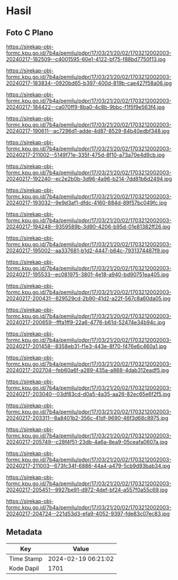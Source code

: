 # Hasil

## Foto C Plano

https://sirekap-obj-formc.kpu.go.id/7b4a/pemilu/pdpr/17/03/21/20/02/1703212002003-20240217-182509--c4001595-60e1-4122-bf75-f88bd7750f13.jpg

https://sirekap-obj-formc.kpu.go.id/7b4a/pemilu/pdpr/17/03/21/20/02/1703212002003-20240217-183834--0920bd65-b397-400d-819b-cae427f58a06.jpg

https://sirekap-obj-formc.kpu.go.id/7b4a/pemilu/pdpr/17/03/21/20/02/1703212002003-20240217-184422--ca070ff9-8ba0-4c8b-9bbc-f1f5f9e563f4.jpg

https://sirekap-obj-formc.kpu.go.id/7b4a/pemilu/pdpr/17/03/21/20/02/1703212002003-20240217-190611--ac7296d1-adde-4d87-8529-84b40edbf348.jpg

https://sirekap-obj-formc.kpu.go.id/7b4a/pemilu/pdpr/17/03/21/20/02/1703212002003-20240217-211002--5149f71e-335f-475d-8f10-a73a70e4d9cb.jpg

https://sirekap-obj-formc.kpu.go.id/7b4a/pemilu/pdpr/17/03/21/20/02/1703212002003-20240217-192240--ec2e2b0b-3d96-4a96-b214-7dd81b6d2494.jpg

https://sirekap-obj-formc.kpu.go.id/7b4a/pemilu/pdpr/17/03/21/20/02/1703212002003-20240217-193032--9e9d3af1-dfdc-4160-884d-89f57bc049fc.jpg

https://sirekap-obj-formc.kpu.go.id/7b4a/pemilu/pdpr/17/03/21/20/02/1703212002003-20240217-194248--9359589b-3d90-4206-b95d-01e81382ff26.jpg

https://sirekap-obj-formc.kpu.go.id/7b4a/pemilu/pdpr/17/03/21/20/02/1703212002003-20240217-195002--aa337681-b1d2-4447-b64c-7931374487f9.jpg

https://sirekap-obj-formc.kpu.go.id/7b4a/pemilu/pdpr/17/03/21/20/02/1703212002003-20240217-195533--ec081975-3801-4e18-a940-bd90751ea405.jpg

https://sirekap-obj-formc.kpu.go.id/7b4a/pemilu/pdpr/17/03/21/20/02/1703212002003-20240217-200431--829529cd-2b90-41d2-a22f-567c8a60da05.jpg

https://sirekap-obj-formc.kpu.go.id/7b4a/pemilu/pdpr/17/03/21/20/02/1703212002003-20240217-200659--fffa1ff9-22a6-4776-b61d-52474e34b94c.jpg

https://sirekap-obj-formc.kpu.go.id/7b4a/pemilu/pdpr/17/03/21/20/02/1703212002003-20240217-201458--8358eb31-f1e3-443e-8f70-f476e6c460a1.jpg

https://sirekap-obj-formc.kpu.go.id/7b4a/pemilu/pdpr/17/03/21/20/02/1703212002003-20240217-202704--feb60a6f-a289-435a-a868-4dab312eadf5.jpg

https://sirekap-obj-formc.kpu.go.id/7b4a/pemilu/pdpr/17/03/21/20/02/1703212002003-20240217-203040--03df83cd-d0a5-4a35-aa26-82ec65e6f2f5.jpg

https://sirekap-obj-formc.kpu.go.id/7b4a/pemilu/pdpr/17/03/21/20/02/1703212002003-20240217-203311--8a8401b2-356c-41df-9690-46f3d68c8975.jpg

https://sirekap-obj-formc.kpu.go.id/7b4a/pemilu/pdpr/17/03/21/20/02/1703212002003-20240217-205749--c28f4f51-23db-4a6a-8ea9-05ceafa0607a.jpg

https://sirekap-obj-formc.kpu.go.id/7b4a/pemilu/pdpr/17/03/21/20/02/1703212002003-20240217-211003--673fc34f-6886-44a4-a479-5cb9d93bab34.jpg

https://sirekap-obj-formc.kpu.go.id/7b4a/pemilu/pdpr/17/03/21/20/02/1703212002003-20240217-205451--9927be91-d972-4def-bf24-a557f0a55c69.jpg

https://sirekap-obj-formc.kpu.go.id/7b4a/pemilu/pdpr/17/03/21/20/02/1703212002003-20240217-204724--221d53d3-efa9-4052-9397-fde83c07ec83.jpg


## Metadata

| Key        | Value               |
| ---------- | ------------------- |
| Time Stamp | 2024-02-19 06:21:02 |
| Kode Dapil | 1701                |



